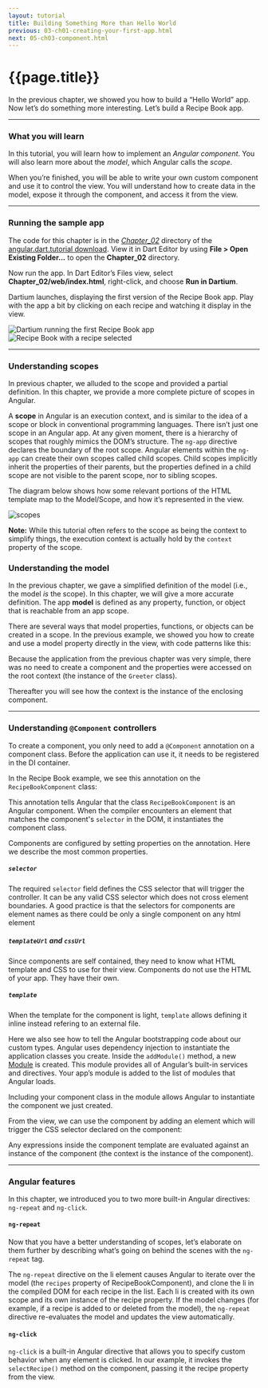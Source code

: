 ```yaml
---
layout: tutorial
title: Building Something More than Hello World
previous: 03-ch01-creating-your-first-app.html
next: 05-ch03-component.html
---
```


# {{page.title}}

<p>In the previous chapter, we showed you how to build a “Hello World”
app. Now let’s do something more interesting. Let’s build a Recipe Book
app.</p>

<hr />

<h3 id="what-you-will-learn">What you will learn</h3>
<p>In this tutorial, you will learn how to implement an
<em>Angular component</em>. You will also
learn more about the <em>model</em>, which Angular calls the
<em>scope</em>.</p>

<p>When you’re finished, you will be able to write your own custom
component and use it to control the view. You will understand how to
create data in the model, expose it through the component, and access
it from the view.</p>

<hr class="spacer" />

<h3 id="running-the-sample-app">Running the sample app</h3>
<p>The code for this chapter is in the
<em><a href="https://github.com/angular/angular.dart.tutorial/tree/master/Chapter_02">
  Chapter_02</a></em> directory of the
<a href="https://github.com/angular/angular.dart.tutorial/archive/master.zip">
  angular.dart.tutorial download</a>.
View it in Dart Editor by using <strong>File &gt; Open Existing Folder...</strong>
to open the <strong>Chapter_02</strong> directory. </p>

<p>Now run the app. In Dart Editor’s Files view, select
<strong>Chapter_02/web/index.html</strong>, right-click, and choose
<strong>Run in Dartium</strong>.</p>

<p>Dartium launches, displaying the first version of the Recipe Book app.
Play with the app a bit by clicking on each recipe and watching it
display in the view.</p>

<p><img src="img/ch02-1.png" alt="Dartium running the first Recipe Book app" />
<img src="img/ch02-2.png" alt="Recipe Book with a recipe selected" /></p>

<hr class="spacer" />

<h3 id="understanding-scopes">Understanding scopes</h3>
<p>In previous chapter, we alluded to the scope and provided a partial
definition. In this chapter, we provide a more complete picture of
scopes in Angular.</p>

<p>A <strong>scope</strong> in Angular is an execution context, and is
similar to the idea of a scope or block in conventional programming
languages. There isn’t just one scope in an Angular app. At any given
moment, there is a hierarchy of scopes that roughly mimics the DOM’s
structure. The <code>ng-app</code> directive declares the boundary of
the root scope. Angular elements within the <code>ng-app</code> can
create their own scopes called child scopes. Child scopes implicitly
inherit the properties of their parents, but the properties defined in a
child scope are not visible to the parent scope, nor to sibling
scopes.</p>

<p>The diagram below shows how some relevant portions of the HTML template
map to the Model/Scope, and how it’s represented in the view.</p>

<p><img src="img/scope_diagram.png" alt="scopes" /></p>

<aside class="alert alert-info">
<b>Note:</b>
While this tutorial often refers to the scope as being the context to simplify
things, the execution context is actually hold by the <code>context</code> property
of the scope.
</aside>

<h3 id="understanding-the-model">Understanding the model</h3>
<p>In the previous chapter, we gave a simplified definition of the model
(i.e., the model <em>is</em> the scope). In this chapter, we will give a
more accurate definition. The app <strong>model</strong> is defined as
any property, function, or object that is reachable from an app
scope.</p>

<p>There are several ways that model properties, functions, or objects can
be created in a scope. In the previous example, we showed you how to
create and use a model property directly in the view, with code patterns
like this:</p>

<script type="template/code">
<input type="text" ng-model="name">
</script>

<p>Because the application from the previous chapter was very simple, there
was no need to create a component and the properties were accessed on the
root context (the instance of the <code>Greeter</code> class).</p>

<p>Thereafter you will see how the context is the instance of the
enclosing component.</p>

<hr class="spacer" />

<h3 id="understanding-controller">Understanding <code>@Component</code>
controllers</h3>
<p>To create a component, you only need to add a <code>@Component</code>
annotation on a component class. Before the application can use it, it
needs to be registered in the DI container.</p>

<p>In the Recipe Book example, we see this annotation on the
<code>RecipeBookComponent</code> class:</p>

<script type="template/code">
@Component(
    selector: 'recipe-book',
    templateUrl: 'recipe_book.html')
class RecipeBookComponent {...}
</script>

<p>This annotation tells Angular that the class
<code>RecipeBookComponent</code> is an Angular component. When the
compiler encounters an element that matches the component's <code>selector</code>
in the DOM, it instantiates the component class.</p>

<p>Components are configured by setting properties on the annotation.
Here we describe the most common properties.</p>

<h5 id="selector"><code>selector</code></h5>
<p>The required <code>selector</code> field defines the CSS selector that
will trigger the controller. It can be any valid CSS selector which does
not cross element boundaries. A good practice is that the selectors for
components are element names as there could be only a single component
on any html element</p>

<h5 id="templateurl-and-cssurl"><code>templateUrl</code> and
<code>cssUrl</code></h5>
<p>Since components are self contained, they need to know what HTML
template and CSS to use for their view. Components do not use the HTML
of your app. They have their own.</p>

<h5 id="template"><code>template</code></h5>
<p>When the template for the component is light, <code>template</code> allows
defining it inline instead refering to an external file.</p>

<p>Here we also see how to tell the Angular bootstrapping code about our
custom types. Angular uses dependency injection to instantiate the
application classes you create. Inside the
<code>addModule()</code></a> method, a new
<a href="https://docs.angulardart.org/#di.Module">Module</a>
is created. This module provides all of Angular’s
built-in services and directives. Your app’s module is added to the
list of modules that Angular loads.</p>

<script type="template/code">
class MyAppModule extends Module {
  MyAppModule() {
    bind(RecipeBookComponent);
  }
}

main() {
  applicationFactory()
      .addModule(new MyAppModule())
      .run();
}
</script>

<p>Including your component class in the module allows Angular to
instantiate the component we just created.</p>

<p>From the view, we can use the component by adding an element which
will trigger the CSS selector declared on the component:</p>

<script type="template/code">
<recipe-book></recipe-book>
</script>

<p>Any expressions inside the component template are evaluated against
an instance of the component (the context is the instance of the component).</p>

<hr class="spacer" />

<h3 id="angular-features">Angular features</h3>
<p>In this chapter, we introduced you to two more built-in Angular
directives: <code>ng-repeat</code> and <code>ng-click</code>.</p>

<h4 id="ng-repeat">
<code>ng-repeat</code></h4>
<p>Now that you have a better understanding of scopes, let’s elaborate on
them further by describing what’s going on behind the scenes with the
<code>ng-repeat</code> tag.</p>

<script type="template/code">
<ul>
  <li class="pointer"
      ng-repeat="recipe in recipes"
      ng-click="selectRecipe(recipe)">
    {% raw %}{{recipe.name}}{% endraw %}
  </li>
</ul>
</script>

<p>The <code>ng-repeat</code> directive on the li element causes Angular
to iterate over the model (the <code>recipes</code> property of
RecipeBookComponent), and clone the li in the compiled DOM for each
recipe in the list. Each li is created with its own scope and its own
instance of the recipe property. If the model changes (for example, if a
recipe is added to or deleted from the model), the
<code>ng-repeat</code> directive re-evaluates the model and updates the view
automatically.</p>

<h4 id="ng-click"><code>ng-click</code></h4>
<p><code>ng-click</code> is a built-in Angular directive that allows you
to specify custom behavior when any element is clicked. In our example,
it invokes the <code>selectRecipe()</code> method on the component,
passing it the recipe property from the view.</p>
